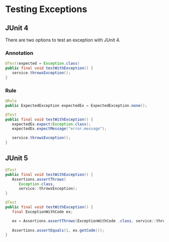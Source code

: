 # Testing Exceptions

## JUnit 4

There are two options to test an exception with JUnit 4.

### Annotation

```java
@Test(expected = Exception.class)
public final void testWithException() {
   service.throwsException();
}
```

### Rule

```java
@Rule
public ExpectedException expectedEx = ExpectedException.none();

@Test
public final void testWithException() {
   expectedEx.expect(Exception.class);
   expectedEx.expectMessage("error.message");

   service.throwsException();
}
```

## JUnit 5

```java
@Test
public final void testWithException() {
   Assertions.assertThrows(
      Exception.class,
      service::throwsException);
}
```

```java
@Test
public final void testWithException() {
   final ExceptionWithCode ex;

   ex = Assertions.assertThrows(ExceptionWithCode .class, service::throwsException);
   
   Assertions.assertEquals(1, ex.getCode());
}
```

